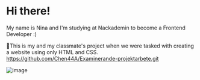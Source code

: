 # Hi there!
My name is Nina and I'm studying at Nackademin to become a Frontend Developer :)


🌈This is my and my classmate's project when we were tasked with creating a website using only HTML and CSS.
https://github.com/Chen44A/Examinerande-projektarbete.git


![image](https://github.com/NinaNorby/NinaNorby/assets/143781101/d7c75500-cff4-42f4-8a65-428375135627)  


